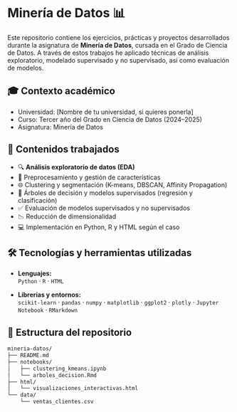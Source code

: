# Minería de Datos 📊

Este repositorio contiene los ejercicios, prácticas y proyectos desarrollados durante la asignatura de **Minería de Datos**, cursada en el Grado de Ciencia de Datos. A través de estos trabajos he aplicado técnicas de análisis exploratorio, modelado supervisado y no supervisado, así como evaluación de modelos.

## 🎓 Contexto académico

- Universidad: [Nombre de tu universidad, si quieres ponerla]
- Curso: Tercer año del Grado en Ciencia de Datos (2024–2025)
- Asignatura: Minería de Datos

## 🧠 Contenidos trabajados

- 🔍 **Análisis exploratorio de datos (EDA)**
- 🧹 Preprocesamiento y gestión de características
- 🌐 Clustering y segmentación (K-means, DBSCAN, Affinity Propagation)
- 🌲 Árboles de decisión y modelos supervisados (regresión y clasificación)
- ✅ Evaluación de modelos supervisados y no supervisados
- 📉 Reducción de dimensionalidad
- 💻 Implementación en Python, R y HTML según el caso

## 🛠️ Tecnologías y herramientas utilizadas

- **Lenguajes:**  
  `Python` · `R` · `HTML`
  
- **Librerías y entornos:**  
  `scikit-learn` · `pandas` · `numpy` · `matplotlib` · `ggplot2` · `plotly` · `Jupyter Notebook` · `RMarkdown`

## 📁 Estructura del repositorio

```bash
mineria-datos/
├── README.md
├── notebooks/
│   ├── clustering_kmeans.ipynb
│   └── arboles_decision.Rmd
├── html/
│   └── visualizaciones_interactivas.html
└── data/
    └── ventas_clientes.csv
